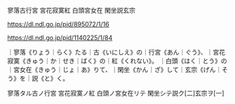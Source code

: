 寥落古行宮
宮花寂寞紅
白頭宮女在
閑坐説玄宗

https://dl.ndl.go.jp/pid/895072/1/16

https://dl.ndl.go.jp/pid/1140225/1/84

｜寥落《りょう｜らく》たる｜古《いにしえ》の｜行宮《あん｜ぐう》、｜宮花寂寞《きゅう｜か｜せき｜ばく》の｜紅《くれない》。 ｜白頭《はく｜とう》の｜宮女在《きゅう｜じょ｜あ》りて、｜閑坐《かん｜ざ》して｜玄宗《げん｜そう》を｜説《と》く。

寥落タル古ノ行宮
宮花寂寞ノ紅
白頭ノ宮女在リテ
閑坐シテ説ク[二]玄宗ヲ[一]
